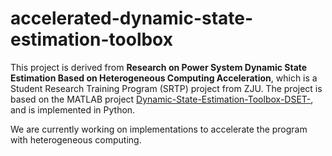# accelerated-dynamic-state-estimation-toolbox

This project is derived from **Research on Power System Dynamic State Estimation Based on Heterogeneous Computing Acceleration**, which is a Student Research Training Program (SRTP) project from ZJU. The project is based on the MATLAB project [Dynamic-State-Estimation-Toolbox-DSET-](https://github.com/JunjianQi/Dynamic-State-Estimation-Toolbox-DSET-), and is implemented in Python.

We are currently working on implementations to accelerate the program with heterogeneous computing.